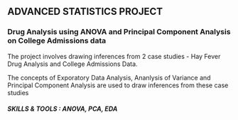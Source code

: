 ## ADVANCED STATISTICS PROJECT

### Drug Analysis using ANOVA and Principal Component Analysis on College Admissions data

The project involves drawing inferences from 2 case studies - Hay Fever Drug Analysis and College Admissions Data.

The concepts of Exporatory Data Analysis, Ananlysis of Variance and Principal Component Analysis are used to draw inferences from these case studies

##### SKILLS & TOOLS : ANOVA, PCA, EDA
